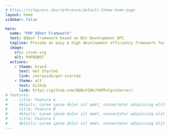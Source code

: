 ```yaml
---
# https://vitepress.dev/reference/default-theme-home-page
layout: home
sidebar: false

hero:
  name: "PHP QQbot Framework"
  text: QQbot framework based on Bot Development API
  tagline: Provide an easy & high development efficiency framework for developers
  image:
    src: /icon.svg
    alt: PHPQQBOT
  actions:
    - theme: brand
      text: Get Started
      link: /en/guide/get-started
    - theme: alt
      text: Github
      link: https://github.com/QQBotSDK/PHPPulginServer/
# features:
#   - title: Feature A
#     details: Lorem ipsum dolor sit amet, consectetur adipiscing elit
#   - title: Feature B
#     details: Lorem ipsum dolor sit amet, consectetur adipiscing elit
#   - title: Feature C
#     details: Lorem ipsum dolor sit amet, consectetur adipiscing elit
---
```


<style>
  :root {
  --vp-home-hero-name-color: transparent;
  --vp-home-hero-name-background: -webkit-linear-gradient(120deg, rgb(154, 186, 7) 15%, rgb(44, 150, 120));

  --vp-home-hero-image-background-image: linear-gradient(-45deg, rgb(26, 148, 188) 50%, rgb(85, 187, 138) 50%);       
  --vp-home-hero-image-filter: blur(44px);
}
</style>
